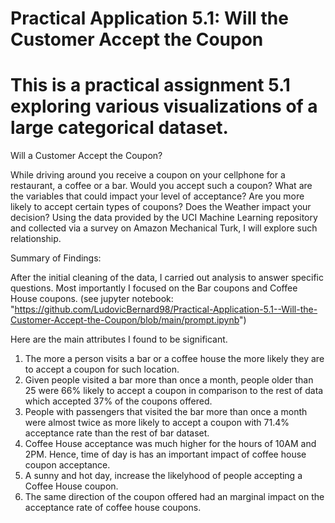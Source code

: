 # Practical Application 5.1: Will the Customer Accept the Coupon
# This is a practical assignment 5.1 exploring various visualizations of a large categorical dataset.

Will a Customer Accept the Coupon?

While driving around you receive a coupon on your cellphone for a restaurant, a coffee or a bar. Would you accept such a coupon? What are the variables that could impact your level of acceptance? Are you more likely to accept certain types of coupons? Does the Weather impact your decision? Using the data provided by the UCI Machine Learning repository and collected via a survey on Amazon Mechanical Turk, I will explore such relationship.

Summary of Findings:

After the initial cleaning of the data, I carried out analysis to answer specific questions. Most importantly I focused on the Bar coupons and Coffee House coupons. (see jupyter notebook: "https://github.com/LudovicBernard98/Practical-Application-5.1--Will-the-Customer-Accept-the-Coupon/blob/main/prompt.ipynb")

Here are the main attributes I found to be significant.

1. The more a person visits a bar or a coffee house the more likely they are to accept a coupon for such location. 
2. Given people visited a bar more than once a month, people older than 25 were 66% likely to accept a coupon in comparison to the rest of data which accepted 37% of the coupons offered.
3. People with passengers that visited the bar more than once a month were almost twice as more likely to accept a coupon with 71.4% acceptance rate than the rest of bar dataset.
4. Coffee House acceptance was much higher for  the hours of 10AM and 2PM. Hence, time of day is has an important impact of coffee house coupon acceptance.
5. A sunny and hot day, increase the likelyhood of people accepting a Coffee House coupon.
6. The same direction of the coupon offered had an marginal impact on the acceptance rate of coffee house coupons.
